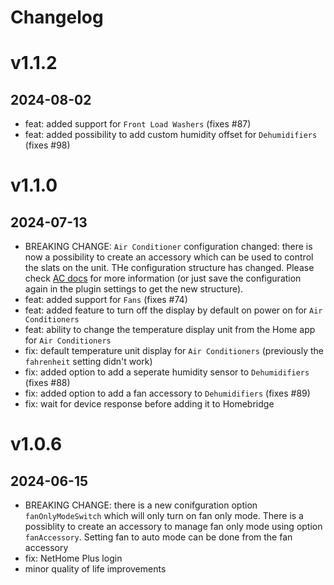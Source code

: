 # Changelog

# v1.1.2
## 2024-08-02
- feat: added support for `Front Load Washers` (fixes #87)
- feat: added possibility to add custom humidity offset for `Dehumidifiers` (fixes #98)

# v1.1.0
## 2024-07-13
- BREAKING CHANGE: `Air Conditioner` configuration changed: there is now a possibility to create an accessory which can be used to control the slats on the unit. THe configuration structure has changed. Please check [AC docs](/docs/ac.md) for more information (or just save the configuration again in the plugin settings to get the new structure).
- feat: added support for `Fans` (fixes #74)
- feat: added feature to turn off the display by default on power on for `Air Conditioners`
- feat: ability to change the temperature display unit from the Home app for `Air Conditioners`
- fix: default temperature unit display for `Air Conditioners` (previously the `fahrenheit` setting didn't work)
- fix: added option to add a seperate humidity sensor to `Dehumidifiers` (fixes #88)
- fix: added option to add a fan accessory to `Dehumidifiers` (fixes #89)
- fix: wait for device response before adding it to Homebridge

# v1.0.6
## 2024-06-15
- BREAKING CHANGE: there is a new conifguration option `fanOnlyModeSwitch` which will only turn on fan only mode. There is a possiblity to create an accessory to manage fan only mode using option `fanAccessory`. Setting fan to auto mode can be done from the fan accessory
- fix: NetHome Plus login
- minor quality of life improvements
